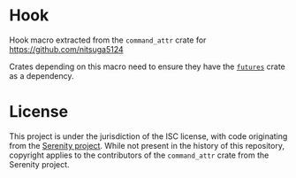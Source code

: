 # Hook

Hook macro extracted from the `command_attr` crate for https://github.com/nitsuga5124

Crates depending on this macro need to ensure they have the [`futures`] crate as a dependency.

# License

This project is under the jurisdiction of the ISC license, with code originating from the [Serenity project][serenity].
While not present in the history of this repository, copyright applies to the contributors of the `command_attr` crate
from the Serenity project.

[`futures`]: https://crates.io/crates/futures
[serenity]: https://github.com/serenity-rs/serenity
